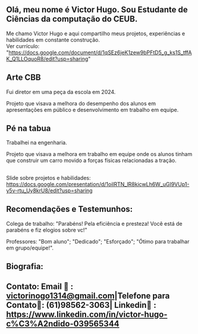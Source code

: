 ## Olá, meu nome é Victor Hugo. Sou Estudante de Ciências da computação do CEUB.

Me chamo Victor Hugo e aqui compartilho meus projetos, experiências e habilidades em constante construção.  
Ver currículo: "https://docs.google.com/document/d/1qSEz6jeK1zew9bPFtD5_g_ks1S_tffAK_Q1LLOquoR8/edit?usp=sharing"
##
## Arte CBB
Fui diretor em uma peça da escola em 2024.

Projeto que visava a melhora do desempenho dos alunos em apresentações em público e desenvolvimento em trabalho em equipe.
##

## Pé na tabua 
Trabalhei na engenharia.

Projeto que visava a melhora em trabalho em equipe onde os alunos tinham que construir um carro movido a forças físicas relacionadas a tração.
##
Slide sobre projetos e habilidades: https://docs.google.com/presentation/d/1oilRTN_lR8kicwLh6W_uGI9VUp1-y5v-rtu_Uy8krU8/edit?usp=sharing 
##

## Recomendações e Testemunhos:

Colega de trabalho: "Parabéns! Pela eficiência e presteza! Você está de parabéns e fiz elogios sobre vc!"

Professores: "Bom aluno"; "Dedicado"; "Esforçado"; "Ótimo para trabalhar em grupo/equipe!".
##


## Biografia:

## Contato: Email 📧 : victorinogo1314@gmail.com|Telefone para Contato📱: (61)98562-3063| Linkedin💼 : https://www.linkedin.com/in/victor-hugo-c%C3%A2ndido-039565344 <header>

<!--
  <<< Author notes: Course header >>>
  Include a 1280×640 image, course title in sentence case, and a concise description in emphasis.
  In your repository settings: enable template repository, add your 1280×640 social image, auto delete head branches.
  Add your open source license, GitHub uses MIT license.
-->

